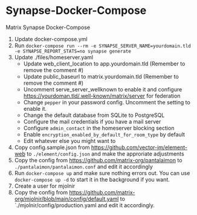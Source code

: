 # Synapse-Docker-Compose
Matrix Synapse Docker-Compose

1. Update docker-compose.yml
2. Run `docker-compose run --rm -e SYNAPSE_SERVER_NAME=yourdomain.tld -e SYNAPSE_REPORT_STATS=no synapse generate`
3. Update ./files/homeserver.yaml
   - Update web_client_location to app.yourdomain.tld (Remember to remove the comment #)
   - Update public_baseurl to matrix.yourdomain.tld (Remember to remove the comment #)
   - Uncomment serve_server_wellknown to enable it and configure https://yourdoman.tld/.well-known/matrix/server for federation
   - Change `pepper` in your password config. Uncomment the setting to enable it.
   - Change the default database from SQLite to PostgreSQL
   - Configure the mail credentials if you have a mail server 
   - Configure `admin_contact` in the homeserver blocking section
   - Enable `encryption_enabled_by_default_for_room_type` by default
   - Edit whatever else you might want to
4. Copy config.sample.json from https://github.com/vector-im/element-web to `./element/config.json` and make the approriate adjustments
5. Copy the config from https://github.com/matrix-org/pantalaimon to `./pantalaimon/pantalaimon.conf` and edit it accordingly
6. Run `docker-compose up` and make sure nothing errors out. You can use `docker-compose up -d` to start it in the background if you want.
7. Create a user for mjolnir
8. Copy the config from https://github.com/matrix-org/mjolnir/blob/main/config/default.yaml to `./mjolnir/config/production.yaml and edit it accordingly.
